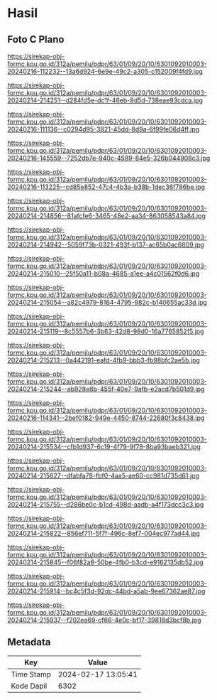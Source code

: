 # Hasil

## Foto C Plano

https://sirekap-obj-formc.kpu.go.id/312a/pemilu/pdpr/63/01/09/20/10/6301092010003-20240216-112232--13a6d924-6e9e-49c2-a305-c152009f4fd9.jpg

https://sirekap-obj-formc.kpu.go.id/312a/pemilu/pdpr/63/01/09/20/10/6301092010003-20240214-214251--d284fd5e-dc1f-46eb-8d5d-738eae93cdca.jpg

https://sirekap-obj-formc.kpu.go.id/312a/pemilu/pdpr/63/01/09/20/10/6301092010003-20240216-111136--c0294d95-3821-45dd-8d9a-6f99fe06d4ff.jpg

https://sirekap-obj-formc.kpu.go.id/312a/pemilu/pdpr/63/01/09/20/10/6301092010003-20240216-145559--7252db7e-940c-4589-84e5-326b044908c3.jpg

https://sirekap-obj-formc.kpu.go.id/312a/pemilu/pdpr/63/01/09/20/10/6301092010003-20240216-113225--cd85e852-47c4-4b3a-b38b-1dec36f786be.jpg

https://sirekap-obj-formc.kpu.go.id/312a/pemilu/pdpr/63/01/09/20/10/6301092010003-20240214-214856--81afcfe6-3465-48e2-aa34-863058543a84.jpg

https://sirekap-obj-formc.kpu.go.id/312a/pemilu/pdpr/63/01/09/20/10/6301092010003-20240214-214942--5059f73b-0321-493f-b137-ac65b0ac6609.jpg

https://sirekap-obj-formc.kpu.go.id/312a/pemilu/pdpr/63/01/09/20/10/6301092010003-20240214-215010--25f50a11-b08a-4685-a1ee-a4c01562f0d6.jpg

https://sirekap-obj-formc.kpu.go.id/312a/pemilu/pdpr/63/01/09/20/10/6301092010003-20240214-215054--a82c4979-8164-4795-982c-b140655ac33d.jpg

https://sirekap-obj-formc.kpu.go.id/312a/pemilu/pdpr/63/01/09/20/10/6301092010003-20240214-215119--8c5557b6-3b63-42d8-98d0-16a7765852f5.jpg

https://sirekap-obj-formc.kpu.go.id/312a/pemilu/pdpr/63/01/09/20/10/6301092010003-20240214-215213--0a442191-eafd-4fb9-bbb3-fb98bfc2ae5b.jpg

https://sirekap-obj-formc.kpu.go.id/312a/pemilu/pdpr/63/01/09/20/10/6301092010003-20240214-215244--ab928e8b-455f-40e7-9afb-e2acd7b501d9.jpg

https://sirekap-obj-formc.kpu.go.id/312a/pemilu/pdpr/63/01/09/20/10/6301092010003-20240216-114341--2bef0182-949e-4450-8744-22680f3c8438.jpg

https://sirekap-obj-formc.kpu.go.id/312a/pemilu/pdpr/63/01/09/20/10/6301092010003-20240214-215534--cfb1d937-6c19-4f79-9f78-8ba93baeb321.jpg

https://sirekap-obj-formc.kpu.go.id/312a/pemilu/pdpr/63/01/09/20/10/6301092010003-20240214-215627--dfabfa78-fbf0-4aa5-ae60-cc981d735d61.jpg

https://sirekap-obj-formc.kpu.go.id/312a/pemilu/pdpr/63/01/09/20/10/6301092010003-20240214-215755--d286be0c-b1cd-498d-aadb-a4f173dcc3c3.jpg

https://sirekap-obj-formc.kpu.go.id/312a/pemilu/pdpr/63/01/09/20/10/6301092010003-20240214-215822--856ef711-5f7f-496c-8ef7-004ec977ad44.jpg

https://sirekap-obj-formc.kpu.go.id/312a/pemilu/pdpr/63/01/09/20/10/6301092010003-20240214-215845--f06f82a8-50be-4fb0-b3cd-e9162135db52.jpg

https://sirekap-obj-formc.kpu.go.id/312a/pemilu/pdpr/63/01/09/20/10/6301092010003-20240214-215914--bc4c5f3d-92dc-44bd-a5ab-9ee67362ae87.jpg

https://sirekap-obj-formc.kpu.go.id/312a/pemilu/pdpr/63/01/09/20/10/6301092010003-20240214-215937--f202ea69-cf66-4e0c-bf17-39818d3bcf8b.jpg


## Metadata

| Key        | Value               |
| ---------- | ------------------- |
| Time Stamp | 2024-02-17 13:05:41 |
| Kode Dapil | 6302                |



